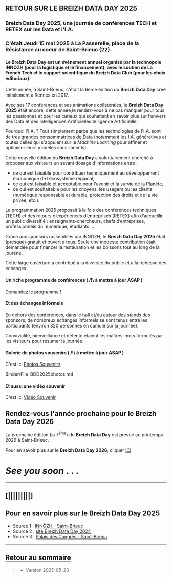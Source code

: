 ## RETOUR SUR LE BREIZH DATA DAY 2025


### Breizh Data Day 2025, une journée de conférences TECH et RETEX sur les Data et l'I.A. 
### C'était Jeudi 15 mai 2025 à La Passerelle, place de la Résistance au coeur de Saint-Brieuc (22).

#### Le Breizh Data Day est un événement annuel organisé par la technopole INNÔZH (pour la logistique et le financement), avec le soutien de La French Tech et le support scientifique du Breizh Data Club (pour les choix éditoriaux).

Cette année, à Saint-Brieuc, c'était la 6ème édition du **Breizh Data Day** créé initialement à Rennes en 2017. 

Avec ses 17 conférences et ses animations collatérales, le **Breizh Data Day 2025** était encore, cette année,le rendez-vous à ne pas manquer pour tous les passionnés et pour les curieux qui souhaitent en savoir plus sur l’univers des Data et des Intelligences Artificielles.telligence Artificiellle.

Pourquoi l'I.A. ? Tout simplement parce que les technologies de l'I.A. sont de très grandes consommatrices de Data (notamment les I.A. génératives et toutes celles qui s'appuient sur le _Machine Learning_ pour affiner et optimiser leurs modèles sous-jacents).

Cette nouvelle édition du **Breizh Data Day** a volontairement cherché à proposer aux visiteurs un savant dosage d'informations entre :
- ce qui est faisable pour contribuer techniquement au développement économique de l’écosystème régional,
- ce qui est faisable et acceptable pour l'avenir et la survie de la Planète,
- ce qui est souhaitable pour les citoyens, les usagers ou les clients (numérique responsable et durable, protection des droits et de la vie privée, etc.).

La programmation 2025 proposait à la fois des conférences techniques (TECH) et des retours d’expériences d’entreprises (RETEX) afin d’accueillir un public diversifié : enseignants-chercheurs, chefs d’entreprises, professionnels du
numérique, étudiants … 

Grâce aux sponsors rassemblés par INNÔZH, le **Breizh Data Day 2025** était (presque) gratuit et ouvert à tous. Seule une modeste contribution était demandée pour financer la restauration et les boissons tout au long de la jouréne.

Cette large ouverture a contribué à la diversité du public et à la richesse des échanges. 


>

#### Un riche programme de conférences  ( /!\  à mettre à jour ASAP )

[Demandez le programme !](../illustrim/PDFfiles/Programme_BDD2025-OK.pdf)


>

#### Et des échanges informels 

En dehors des conférences, dans le hall et/ou autour des stands des sponsors, de nombreux échanges informels se sont tenus entre les participants (environ 320 personnes en cumulé sur la journée).

Convivialité, bienveillance et détente étaient les maîtres-mots formulés par les visiteurs pour résumer la journée.

#### Galerie de photos souvenirs   ( /!\  à mettre à jour ASAP )
C'est ici [Photos Souvenirs](../Binder/File_BDD2025photos)

Binder/File_BDD2025photos.md

#### Et aussi une vidéo souvenir 
C'est ici [Vidéo Souvenir](https://youtu.be/oIBDLMm7fyQ)

## Rendez-vous l'année prochaine pour le Breizh Data Day 2026 

La prochaine édition (la 7<sup>ème</sup>) du **Breizh Data Day** est prévue au printemps 2026 à Saint-Brieuc. 

Pour en savoir plus sur le **Breizh Data Day 2026**, cliquer [ICI](https://breizhdataday.innozh.fr/)

#  _See you soon_ . . .

 
---

## [|||||||||] 
>
## Pour en savoir plus sur le Breizh Data Day 2025

- Source 1 : [INNÔZH - Saint-Brieuc](https://www.innozh.fr/innozh/qui-sommes-nous-2/)
- Source 2 : [site Breizh Data Day 2024](https://breizhdataday.innozh.fr/)
- Source 3 : [Palais des Congrès - Saint-Brieuc](https://www.saintbrieucexpocongres.com/)
  
---

## [Retour au sommaire](https://dcn-prof.github.io/breizhdataclub/)
  
>

>  *  Version 2025-05-23
>    
